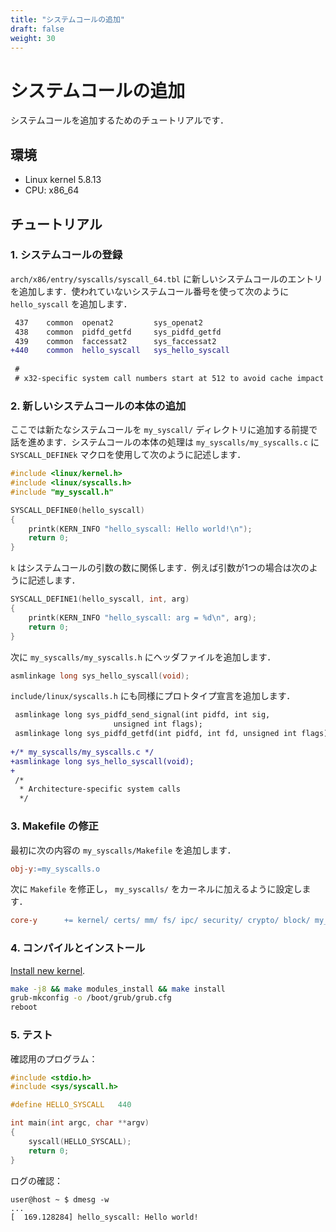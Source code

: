 ```yaml
---
title: "システムコールの追加"
draft: false
weight: 30
---
```


# システムコールの追加

システムコールを追加するためのチュートリアルです．

## 環境

- Linux kernel 5.8.13
- CPU: x86_64

## チュートリアル

### 1. システムコールの登録

`arch/x86/entry/syscalls/syscall_64.tbl` に新しいシステムコールのエントリを追加します．使われていないシステムコール番号を使って次のように `hello_syscall` を追加します．

```diff
 437	common	openat2			sys_openat2
 438	common	pidfd_getfd		sys_pidfd_getfd
 439	common	faccessat2		sys_faccessat2
+440	common	hello_syscall	sys_hello_syscall
 
 #
 # x32-specific system call numbers start at 512 to avoid cache impact
```

### 2. 新しいシステムコールの本体の追加

ここでは新たなシステムコールを `my_syscall/` ディレクトリに追加する前提で話を進めます．システムコールの本体の処理は `my_syscalls/my_syscalls.c` に `SYSCALL_DEFINEk` マクロを使用して次のように記述します．

```c
#include <linux/kernel.h>
#include <linux/syscalls.h>
#include "my_syscall.h"

SYSCALL_DEFINE0(hello_syscall)
{
    printk(KERN_INFO "hello_syscall: Hello world!\n");
    return 0;
}
```

`k` はシステムコールの引数の数に関係します．例えば引数が1つの場合は次のように記述します．

```c
SYSCALL_DEFINE1(hello_syscall, int, arg)
{
    printk(KERN_INFO "hello_syscall: arg = %d\n", arg);
    return 0;
}
```

次に `my_syscalls/my_syscalls.h` にヘッダファイルを追加します．

```c
asmlinkage long sys_hello_syscall(void);
```

`include/linux/syscalls.h` にも同様にプロトタイプ宣言を追加します．

```diff
 asmlinkage long sys_pidfd_send_signal(int pidfd, int sig,
 				       unsigned int flags);
 asmlinkage long sys_pidfd_getfd(int pidfd, int fd, unsigned int flags);
 
+/* my_syscalls/my_syscalls.c */
+asmlinkage long sys_hello_syscall(void);
+
 /*
  * Architecture-specific system calls
  */
```

### 3. Makefile の修正

最初に次の内容の `my_syscalls/Makefile` を追加します．

```Makefile
obj-y:=my_syscalls.o
```

次に `Makefile` を修正し， `my_syscalls/` をカーネルに加えるように設定します．

```Makefile
core-y		+= kernel/ certs/ mm/ fs/ ipc/ security/ crypto/ block/ my_syscalls/
```

### 4. コンパイルとインストール

[Install new kernel](../inst-kernel).

```sh
make -j8 && make modules_install && make install
grub-mkconfig -o /boot/grub/grub.cfg
reboot
```

### 5. テスト

確認用のプログラム：

```c
#include <stdio.h>
#include <sys/syscall.h>

#define HELLO_SYSCALL   440

int main(int argc, char **argv)
{
    syscall(HELLO_SYSCALL);
    return 0;
}
```

ログの確認：

```text
user@host ~ $ dmesg -w
...
[  169.128284] hello_syscall: Hello world!
```
